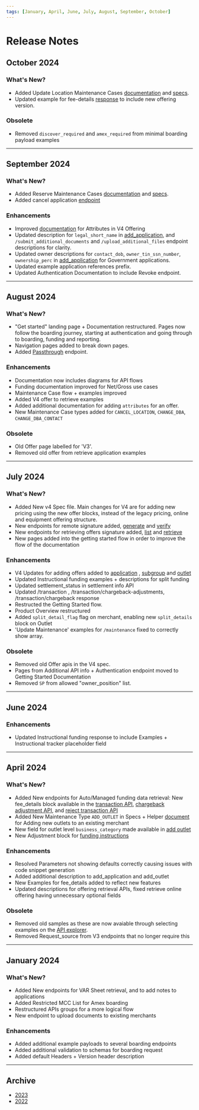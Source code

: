 ```yaml
---
tags: [January, April, June, July, August, September, October]
---
```


# Release Notes

## October 2024

### What's New?

- Added Update Location Maintenance Cases [documentation](?path=docs/getting-started/getting-started-maintenance-update-location.md) and [specs](../api?type=post&path=//maintenance).
- Updated example for fee-details [response](../api?type=post&path=/billing/fee-details) to include new offering version.

### Obsolete

- Removed `discover_required` and `amex_required` from minimal boarding payload examples

---

## September 2024

### What's New?

- Added Reserve Maintenance Cases [documentation](?path=docs/getting-started/getting-started-maintenance-reserves.md) and [specs](../api?type=post&path=//maintenance).
- Added cancel application [endpoint](../api?type=post&path=/boarding///////application)

### Enhancements

- Improved [documentation](?path=docs/getting-started/v4-offerings.md) for Attributes in V4 Offering
- Updated description for `legal_short_name` in [add_application](../api?type=post&path=/boarding/add_application), and `/submit_additional_documents` and `/upload_additional_files` endpoint descriptions for clarity.
- Updated owner descriptions for `contact_dob`, `owner_tin_ssn_number`, `ownership_perc` in [add_application](../api?type=post&path=/boarding/add_application) for Government applications.
- Updated example application references prefix.
- Updated Authentication Documentation to include Revoke endpoint.
  
---

## August 2024

### What's New?

- "Get started" landing page + Documentation restructured. Pages now follow the boarding journey, starting at authentication and going through to boarding, funding and reporting.
- Navigation pages added to break down pages.
- Added [Passthrough](../api?type=post&path=/transaction/passthrough) endpoint.

### Enhancements

- Documentation now includes diagrams for API flows
- Funding documentation improved for Net/Gross use cases 
- Maintenance Case flow + examples improved
- Added V4 offer to retrieve examples
- Added additional documentation for adding `attributes` for an offer.
- New Maintenance Case types added for `CANCEL_LOCATION`, `CHANGE_DBA`, `CHANGE_DBA_CONTACT`
  
### Obsolete

-  Old Offer page labelled for 'V3'.
- Removed old offer from retrieve application examples
  
---

## July 2024

### What's New?

- Added New v4 Spec file. Main changes for V4 are for adding new pricing using the new offer blocks, instead of the legacy pricing, online and equipment offering structure.
- New endpoints for remote signature added, [generate](../api?type=post&path=/boarding/remote_api_signature) and [verify](../api?type=post&path=/boarding/complete_signature)
- New endpoints for retrieving offers signature added, [list](../api?type=post&path=/product_offer/list) and [retrieve](../api?type=post&path=/product_offer/retrieve)
- New pages added into the getting started flow in order to improve the flow of the documentation
  
### Enhancements

- V4 Updates for adding offers added to [application](../api?type=post&path=/boarding/add_application) , [subgroup](../api?type=post&path=/boarding/subgroup/add) and [outlet](../api?type=post&path=/boarding/outlet/add)
- Updated Instructional funding examples + descriptions for split funding
- Updated settlement_status in settlement info API
- Updated /transaction , /transaction/chargeback-adjustments, /transaction/chargeback response
- Restructed the Getting Started flow.
- Product Overview restructured  
- Added `split_detail_flag` flag on merchant, enabling new `split_details` block on Outlet
- 'Update Maintenance' examples for `/maintenance` fixed to correctly show array.

### Obsolete

- Removed old Offer apis in the V4 spec.
- Pages from Additional API info + Authentication endpoint moved to Getting Started Documentation
- Removed `SP` from allowed "owner_position" list.
  
---

## June 2024

### Enhancements

- Updated Instructional funding response to include Examples + Instructional tracker placeholder field
  
---

## April 2024

### What's New?

- Added New endpoints for Auto/Managed funding data retrieval: 
New fee_details block available in the [transaction API](../api?type=post&path=/transaction), [chargeback adjustment API](../api?type=post&path=/transaction/chargeback-adjustments), and  [reject transaction API](../api?type=post&path=/transaction/rejects)
- Added New Maintenance Type `ADD_OUTLET` in Specs + Helper [document](../docs/getting-started/maintenance.md) for Adding new outlets to an existing merchant
- New field for outlet level `business_category` made available in [add outlet](../api?type=post&path=/boarding/outlet)
- New Adjustment block for [funding instructions](../api?type=post&path=/funding/instruction)

### Enhancements

- Resolved Parameters not showing defaults correctly causing issues with code snippet generation
- Added additional description to add_application and add_outlet
- New Examples for fee_details added to reflect new features
- Updated descriptions for offering retrieval APIs, fixed retrieve online offering having unnecessary optional fields
  
### Obsolete

- Removed old samples as these are now avaiable through selecting examples on the [API explorer](../api?type=post&path=/v1/apis).
- Removed Request_source from V3 endpoints that no longer require this
  
---

## January 2024

### What's New?

- Added New endpoints for VAR Sheet retrieval, and to add notes to applications
- Added Restricted MCC List for Amex boarding
- Restructured APIs groups for a more logical flow
- New endpoint to upload documents to existing merchants

### Enhancements

- Added additional example payloads to several boarding endpoints
- Added additional validation to schemas for boarding request
- Added default Headers + Version header description

---
## Archive

- [2023](?path=docs/release-notes/2023.md)
- [2022](?path=docs/release-notes/2022.md)

